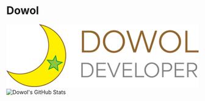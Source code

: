 # Dowol
<!--
###### READ MORE STORIES

<table align="center">
  <tbody>
    <tr>
      <td>
        <a href="./README.ko.md" hreflang="ko">한국어</a>
      </td>
      <td>
        <a href="./README.en.md" hreflang="en">English</a>
      </td>
      <td>
        <a href="./README.ja.md" hreflang="ja">日本語</a>
      </td>
      <td>
        <a href="./README.fr.md" hreflang="fr">français</a>
      </td>
    </tr>
  </tbody>
</table>
-->

<img src="./img/dowol-developer-banner.png" alt="Dowol Developer" />


<img src="https://github-readme-stats.vercel.app/api/top-langs/?username=dowol?bg_color=f5f5f5&cache_seconds=43200&border_raduis=4&langs_count=5" alt="Dowol's GitHub Stats" align="center" />
